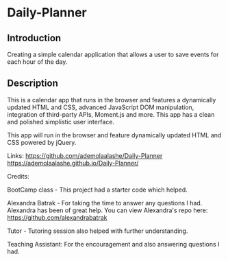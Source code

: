 # Daily-Planner

## Introduction

Creating a simple calendar application that allows a user to save events for each hour of the day.


## Description

This is a calendar app that runs in the browser and features a dynamically updated HTML and CSS, advanced JavaScript DOM manipulation, integration of third-party APIs, Moment.js and more. This app has a clean and polished simplistic user interface.

This app will run in the browser and feature dynamically updated HTML and CSS powered by jQuery.



Links:
https://github.com/ademolaalashe/Daily-Planner
https://ademolaalashe.github.io/Daily-Planner/


Credits:

BootCamp class - This project had a starter code which helped.

Alexandra Batrak - For taking the time to answer any questions I had. Alexandra has been of great help. You can view Alexandra's repo here: https://github.com/alexandrabatrak

Tutor - Tutoring session also helped with further understanding.

Teaching Assistant: For the encouragement and also answering questions I had.